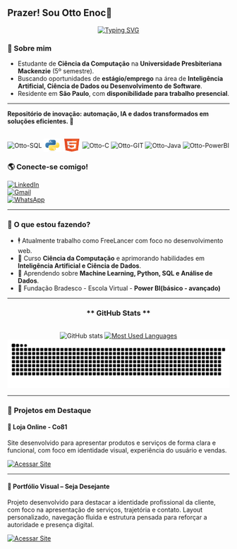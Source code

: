 ## Prazer! Sou Otto Enoc👋
<div align="center">
  <a href="https://git.io/typing-svg">
    <img src="https://readme-typing-svg.demolab.com?font=Fira+Code&weight=500&size=22&pause=1000&color=0000FF&center=true&vCenter=true&random=false&width=524&lines=%E2%8A%B9+Welcome+to+my+profile!+%CB%99%E1%B5%95%CB%99+%E2%8A%B9+" alt="Typing SVG">
  </a>
</div>

### 📌 Sobre mim  
- Estudante de **Ciência da Computação** na **Universidade Presbiteriana Mackenzie** (5º semestre).
- Buscando oportunidades de **estágio/emprego** na área de **Inteligência Artificial, Ciência de Dados ou Desenvolvimento de Software**.
- Residente em **São Paulo**, com **disponibilidade para trabalho presencial**.

---

**Repositório de inovação: automação, IA e dados transformados em soluções eficientes. 🚀**
<div style="display: inline_block"><br>
  <img align="center" alt="Otto-SQL" height="30" width="40" src="https://cdn.jsdelivr.net/gh/devicons/devicon@latest/icons/sqldeveloper/sqldeveloper-original.svg">
  <img align="center" alt="Otto-Python" height="30" width="40" src="https://raw.githubusercontent.com/devicons/devicon/master/icons/python/python-original.svg">
  <img align="center" alt="Otto-HTML" height="30" width="40" src="https://raw.githubusercontent.com/devicons/devicon/master/icons/html5/html5-original.svg">
  <img align="center" alt="Otto-C" height="30" width="40" src="https://cdn.jsdelivr.net/gh/devicons/devicon@latest/icons/c/c-original.svg">
  <img align="center" alt="Otto-GIT" height="30" width="40" src="https://cdn.jsdelivr.net/gh/devicons/devicon@latest/icons/git/git-original-wordmark.svg">
  <img align="center" alt="Otto-Java" height="30" width="40" src="https://cdn.jsdelivr.net/gh/devicons/devicon@latest/icons/java/java-original.svg">
  <img align="center" alt="Otto-PowerBI" height="30" width="40" src="https://raw.githubusercontent.com/microsoft/PowerBI-Icons/main/SVG/Power-BI.svg">
</div>

### 🌎 **Conecte-se comigo!**  

[![LinkedIn](https://img.shields.io/badge/-LinkedIn-%230077B5?style=for-the-badge&logo=linkedin&logoColor=white)](https://www.linkedin.com/in/ottoenoc/)  
[![Gmail](https://img.shields.io/badge/-Gmail-%23333?style=for-the-badge&logo=gmail&logoColor=white)](mailto:ottoenoc@gmail.com)  
[![WhatsApp](https://img.shields.io/badge/-WhatsApp-%25D366?style=for-the-badge&logo=whatsapp&logoColor=white)](https://wa.me/11998280299)  

---

### 🚀 **O que estou fazendo?**  
- 🕴  Atualmente trabalho como FreeLancer com foco no desenvolvimento web.
- 🔭 Curso **Ciência da Computação** e aprimorando habilidades em **Inteligência Artificial e Ciência de Dados**. 
- 🌱 Aprendendo sobre **Machine Learning, Python, SQL e Análise de Dados**.  
- 📖 Fundação Bradesco - Escola Virtual - **Power BI(básico - avançado)** 
---

</div>
<div style="text-align: center;" align="center">
  <h3>** GitHub Stats **</h3>
  <br>
  <img src="https://github-readme-stats-git-masterrstaa-rickstaa.vercel.app/api?username=OttoEnoc&hide_title=true&show_icons=true&include_all_commits=false&count_private=true&line_height=25&hide=issues&bg_color=000&title_color=008CFF&text_color=FFF&border_radius=3&border_color=1A5276&icon_color=008CFF&theme=jolly" alt="GitHub stats">

<a href="https://github.com/OttoEnoc/github-readme-stats">
  <img src="https://github-readme-stats-git-masterrstaa-rickstaa.vercel.app/api/top-langs/?username=OttoEnoc&line_height=10&card_width=290&layout=compact&hide_title=false&count_private=true&langs_count=4&show_icons=true&title_color=008CFF&hide=html,scss,less&bg_color=000&text_color=8B8B8B&border_radius=3&border_color=1A5276&count_private=true" alt="Most Used Languages">
</a>
</div>

<picture>
  <source media="(prefers-color-scheme: dark)" srcset="https://raw.githubusercontent.com/OttoEnoc/OttoEnoc/output/github-contribution-grid-snake-dark.svg">
  <source media="(prefers-color-scheme: light)" srcset="https://raw.githubusercontent.com/OttoEnoc/OttoEnoc/output/github-contribution-grid-snake.svg">
  <img alt="github contribution grid snake animation" src="https://raw.githubusercontent.com/OttoEnoc/OttoEnoc/output/github-contribution-grid-snake.svg">
</picture>


---

### 💼 **Projetos em Destaque**  

#### 📌 Loja Online - Co81  
Site desenvolvido para apresentar produtos e serviços de forma clara e funcional, com foco em identidade visual, experiência do usuário e vendas.

[![Acessar Site](https://img.shields.io/badge/-Acessar%20Site-%230077B5?style=for-the-badge&logo=google-chrome&logoColor=white)](https://www.co81.com.br)

---

#### 📌 Portfólio Visual – Seja Desejante  
Projeto desenvolvido para destacar a identidade profissional da cliente, com foco na apresentação de serviços, trajetória e contato. Layout personalizado, navegação fluida e estrutura pensada para reforçar a autoridade e presença digital.

[![Acessar Site](https://img.shields.io/badge/-Acessar%20Site-%230077B5?style=for-the-badge&logo=google-chrome&logoColor=white)](https://www.sejadesejante.com.br/)

